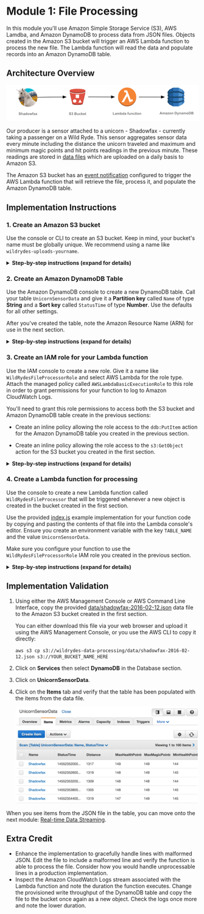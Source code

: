 # Module 1: File Processing

In this module you'll use Amazon Simple Storage Service (S3), AWS Lamdba, and Amazon DynamoDB to process data from JSON files. Objects created in the Amazon S3 bucket will trigger an AWS Lambda function to process the new file. The Lambda function will read the data and populate records into an Amazon DynamoDB table.

## Architecture Overview

<kbd>![Architecture](../images/file-processing-architecture.png)</kbd>

Our producer is a sensor attached to a unicorn - Shadowfax - currently taking a passenger on a Wild Ryde. This sensor aggregates sensor data every minute including the distance the unicorn traveled and maximum and minimum magic points and hit points readings in the previous minute. These readings are stored in [data files][data/shadowfax-2016-02-12.json] which are uploaded on a daily basis to Amazon S3.

The Amazon S3 bucket has an [event notification][event-notifications] configured to trigger the AWS Lambda function that will retrieve the file, process it, and populate the Amazon DynamoDB table.

## Implementation Instructions

### 1. Create an Amazon S3 bucket

Use the console or CLI to create an S3 bucket. Keep in mind, your bucket's name must be globally unique. We recommend using a name like `wildrydes-uploads-yourname`.

<details>
<summary><strong>Step-by-step instructions (expand for details)</strong></summary><p>

1. From the AWS Console click **Services** then select **S3** under Storage.

1. Click **+Create Bucket**

1. Provide a globally unique name for your bucket such as `wildrydes-uploads-yourname`.

1. Select a region for your bucket.

   <kbd>![Create bucket screenshot](../images/file-processing-s3-bucket.png)</kbd>

1. Use the default values and click **Next** through the rest of the sections and click **Create Bucket** on the review section.

</p></details>

### 2. Create an Amazon DynamoDB Table

Use the Amazon DynamoDB console to create a new DynamoDB table. Call your table `UnicornSensorData` and give it a **Partition key** called `Name` of type **String** and a **Sort key** called `StatusTime` of type **Number**. Use the defaults for all other settings.

After you've created the table, note the Amazon Resource Name (ARN) for use in the next section.

<details>
<summary><strong>Step-by-step instructions (expand for details)</strong></summary><p>

1. From the AWS Management Console, choose **Services** then select **DynamoDB** under Databases.

1. Choose **Create table**.

1. Enter `UnicornSensorData` for the **Table name**.

1. Enter `Name` for the **Partition key** and select **String** for the key type.

1. Tick the **Add sort key** checkbox. Enter `StatusTime` for the **Sort key** and select **Number** for the key type.

1. Check the **Use default settings** box and choose **Create**.

	<kbd>![Create table screenshot](../images/file-processing-dynamodb-create.png)</kbd>

1. Scroll to the bottom of the Overview section of your new table and note the **ARN**. You will use this in the next section.

</p></details>

### 3. Create an IAM role for your Lambda function

Use the IAM console to create a new role. Give it a name like `WildRydesFileProcessorRole` and select AWS Lambda for the role type. Attach the managed policy called `AWSLambdaBasicExecutionRole` to this role in order to grant permissions for your function to log to Amazon CloudWatch Logs.

You'll need to grant this role permissions to access both the S3 bucket and Amazon DynamoDB table create in the previous sections:

- Create an inline policy allowing the role access to the `ddb:PutItem` action for the Amazon DynamoDB table you created in the previous section.

- Create an inline policy allowing the role access to the `s3:GetObject` action for the S3 bucket you created in the first section.

<details>
<summary><strong>Step-by-step instructions (expand for details)</strong></summary><p>

1. From the AWS Console, click on **Services** and then select **IAM** in the Security, Identity & Compliance section.

1. Select **Roles** from the left navigation and then click **Create new role**.

1. Select **AWS Lambda** for the role type from **AWS Service Role**.

    **Note:** Selecting a role type automatically creates a trust policy for your role that allows AWS services to assume this role on your behalf. If you were creating this role using the CLI, AWS CloudFormation or another mechanism, you would specify a trust policy directly.

1. Begin typing `AWSLambdaBasicExecutionRole` in the **Filter** text box and check the box next to that role.

1. Click **Next Step**.

1. Enter `WildRydesFileProcessorRole` for the **Role Name**.

1. Click **Create role**.

1. Type `WildRydesFileProcessorRole` into the filter box on the Roles page and click the role you just created.

1. On the Permissions tab, expand the **Inline Policies** section and click the link to create a new inline policy.

	<kbd>![Inline policies screenshot](../images/file-processing-policies.png)</kbd>

1. Ensure **Policy Generator** is selected and click **Select**.

1. Select **Amazon DynamoDB** from the **AWS Service** dropdown.

1. Select **BatchWriteItem** from the Actions list.

1. Type the ARN of the DynamoDB table you created in the previous section in the **Amazon Resource Name (ARN)** field. The ARN is in the format of:

	```
	arn:aws:dynamodb:REGION:ACCOUNT_ID:table/UnicornSensorData
	```

	For example, if you've deployed to US East (N. Virginia) and your account ID is 123456789012, your table ARN would be:

	```
	arn:aws:dynamodb:us-east-1:123456789012:table/UnicornSensorData
	```

	To find your AWS account ID number in the AWS Management Console, click on **Support** in the navigation bar in the upper-right, and then click **Support Center**. Your currently signed in account ID appears in the upper-right corner below the Support menu.

	<kbd>![Policy generator screenshot](../images/file-processing-policy-generator.png)</kbd>

1. Click **Add Statement**.

	<kbd>![Policy screenshot](../images/file-processing-policy-result.png)</kbd>

1. Select **Amazon S3** from the **AWS Service** dropdown.

1. Select **GetObject** from the Actions list.

1. Type the ARN of the S3 table you created in the first section in the **Amazon Resource Name (ARN)** field. The ARN is in the format of:

	```
	arn:aws:s3:::YOUR_BUCKET_NAME_HERE/*
	```

	For example, if you've named your bucket `wildrydes-uploads-johndoe`, your bucket ARN would be:

	```
	arn:aws:s3:::wildrydes-uploads-johndoe/*
	```

	<kbd>![Policy generator screenshot](../images/file-processing-policy-generator-s3.png)</kbd>

1. Click **Add Statement**.

	<kbd>![Policy screenshot](../images/file-processing-policy-result-full.png)</kbd>

1. Click **Next Step** then **Apply Policy**.

</p></details>

### 4. Create a Lambda function for processing

Use the console to create a new Lambda function called `WildRydesFileProcessor` that will be triggered whenever a new object is created in the bucket created in the first section.

Use the provided [index.js](lambda/WildRydesFileProcessor/index.js) example implementation for your function code by copying and pasting the contents of that file into the Lambda console's editor. Ensure you create an environment variable with the key `TABLE_NAME` and the value `UnicornSensorData`.

Make sure you configure your function to use the `WildRydesFileProcessorRole` IAM role you created in the previous section.

<details>
<summary><strong>Step-by-step instructions (expand for details)</strong></summary><p>

1. Click on **Services** then select **Lambda** in the Compute section.

1. Click **Create a Lambda function**.

1. Click the **Blank Function** blueprint card.

1. Click on the dotted outline and select **S3**. Select **wildrydes-uploads-yourname** from **Bucket**, **Object Created (All)** from **Event type**, and tick the **Enable trigger** checkbox.

	<kbd>![Create Lambda trigger screenshot](../images/file-processing-configure-trigger.png)</kbd>

1. Click **Next**.

1. Enter `WildRydesFileProcessor` in the **Name** field.

1. Optionally enter a description.

1. Select **Node.js 6.10** for the **Runtime**.

1. Copy and paste the code from [index.js](lambda/WildRydesFileProcessor/index.js) into the code entry area.

	<kbd>![Create Lambda function screenshot](../images/file-processing-lambda-create.png)</kbd>

1. In **Environment variables**, enter an environment variable with key `TABLE_NAME` and value `UnicornSensorData`.

	<kbd>![Lambda environment variable screenshot](../images/file-processing-lambda-env-var.png)</kbd>

1. Leave the default of `index.handler` for the **Handler** field.

1. Select `WildRydesFileProcessorRole` from the **Existing Role** dropdown.

	<kbd>![Define handler and role screenshot](../images/file-processing-lambda-role.png)</kbd>

1. Expand **Advanced settings** and set **Timeout** to **5** minutes to accommodate large files.

1. Click **Next** and then click **Create function** on the Review page.

	<kbd>![Lambda trigger status screenshot](../images/file-processing-trigger-status.png)</kbd>

</p></details>

## Implementation Validation

1. Using either the AWS Management Console or AWS Command Line Interface, copy the provided [data/shadowfax-2016-02-12.json][data/shadowfax-2016-02-12.json] data file to the Amazon S3 bucket created in the first section.

	You can either download this file via your web browser and upload it using the AWS Management Console, or you use the AWS CLI to copy it directly:

	```console
	aws s3 cp s3://wildrydes-data-processing/data/shadowfax-2016-02-12.json s3://YOUR_BUCKET_NAME_HERE
	```

1. Click on **Services** then select **DynamoDB** in the Database section.

1. Click on **UnicornSensorData**.

1. Click on the **Items** tab and verify that the table has been populated with the items from the data file.

	<kbd>![DynamoDB items screenshot](../images/file-processing-dynamodb-items.png)</kbd>

When you see items from the JSON file in the table, you can move onto the next module: [Real-time Data Streaming][data-streaming-module].

## Extra Credit

- Enhance the implementation to gracefully handle lines with malformed JSON. Edit the file to include a malformed line and verify the function is able to process the file. Consider how you would handle unprocessable lines in a production implementation.
- Inspect the Amazon CloudWatch Logs stream associated with the Lambda function and note the duration the function executes. Change the provisioned write throughput of the DynamoDB table and copy the file to the bucket once again as a new object. Check the logs once more and note the lower duration.

[event-notifications]: http://docs.aws.amazon.com/AmazonS3/latest/dev/NotificationHowTo.html
[data/shadowfax-2016-02-12.json]: https://s3.amazonaws.com/wildrydes-data-processing/data/shadowfax-2016-02-12.json
[data-streaming-module]: ../2_DataStreaming/README.md
